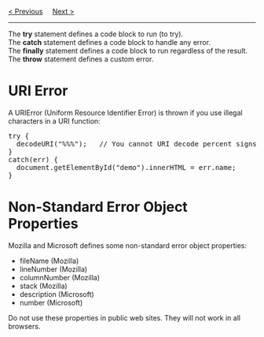 <a href="/JS/RegExp.md">&lt; Previous</a>
&nbsp;&nbsp;&nbsp;
<a href="/JS/Scope.md">Next &gt;</a>
<hr>
The <b>try</b> statement defines a code block to run (to try).
<br>
The <b>catch</b> statement defines a code block to handle any error.
<br>
The <b>finally</b> statement defines a code block to run regardless of the result.
<br>
The <b>throw</b> statement defines a custom error.
<h1>URI Error</h1>
A URIError (Uniform Resource Identifier Error) is thrown if you use illegal characters in a URI function:
<pre>
try {
  decodeURI("%%%");   // You cannot URI decode percent signs
}
catch(err) {
  document.getElementById("demo").innerHTML = err.name;
}
</pre>
<h1>Non-Standard Error Object Properties</h1>
Mozilla and Microsoft defines some non-standard error object properties:
<ul>
  <li>fileName (Mozilla)</li>
  <li>lineNumber (Mozilla)</li>
  <li>columnNumber (Mozilla)</li>
  <li>stack (Mozilla)</li>
  <li>description (Microsoft)</li>
  <li>number (Microsoft)</li>
</ul>
Do not use these properties in public web sites. They will not work in all browsers.
